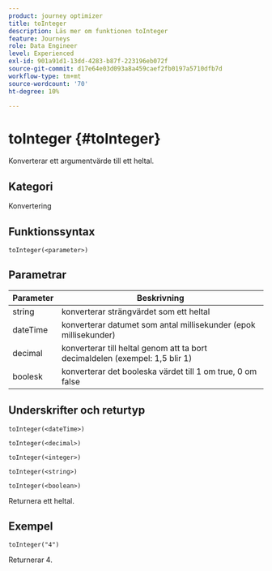 ```yaml
---
product: journey optimizer
title: toInteger
description: Läs mer om funktionen toInteger
feature: Journeys
role: Data Engineer
level: Experienced
exl-id: 901a91d1-13dd-4283-b87f-223196eb072f
source-git-commit: d17e64e03d093a8a459caef2fb0197a5710dfb7d
workflow-type: tm+mt
source-wordcount: '70'
ht-degree: 10%

---
```


# toInteger {#toInteger}

Konverterar ett argumentvärde till ett heltal.

## Kategori

Konvertering

## Funktionssyntax

`toInteger(<parameter>)`

## Parametrar

| Parameter | Beskrivning |
|--- |--- |
| string | konverterar strängvärdet som ett heltal |
| dateTime | konverterar datumet som antal millisekunder (epok millisekunder) |
| decimal | konverterar till heltal genom att ta bort decimaldelen (exempel: 1,5 blir 1) |
| boolesk | konverterar det booleska värdet till 1 om true, 0 om false |

## Underskrifter och returtyp

`toInteger(<dateTime>)`

`toInteger(<decimal>)`

`toInteger(<integer>)`

`toInteger(<string>)`

`toInteger(<boolean>)`

Returnera ett heltal.

## Exempel

`toInteger("4")`

Returnerar 4.
